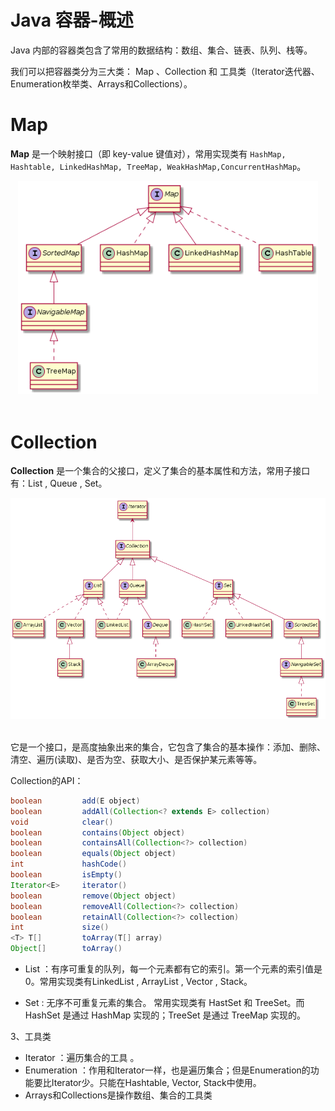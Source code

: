 Java 容器-概述
====================
Java 内部的容器类包含了常用的数据结构：数组、集合、链表、队列、栈等。

我们可以把容器类分为三大类： Map 、Collection 和 工具类（Iterator迭代器、Enumeration枚举类、Arrays和Collections）。

# Map
**Map** 是一个映射接口（即 key-value 键值对），常用实现类有 ``HashMap, Hashtable, LinkedHashMap, TreeMap, WeakHashMap,ConcurrentHashMap``。

<div align="center"> <img src="images/02.map.png" width="480px"> </div><br>

# Collection
**Collection** 是一个集合的父接口，定义了集合的基本属性和方法，常用子接口有：List<E> ,  Queue<E> , Set<E>。

<div align="center"> <img src="images/01.collection.png" width="520px"> </div><br>

它是一个接口，是高度抽象出来的集合，它包含了集合的基本操作：添加、删除、清空、遍历(读取)、是否为空、获取大小、是否保护某元素等等。

Collection的API：
```java
boolean         add(E object)
boolean         addAll(Collection<? extends E> collection)
void            clear()
boolean         contains(Object object)
boolean         containsAll(Collection<?> collection)
boolean         equals(Object object)
int             hashCode()
boolean         isEmpty()
Iterator<E>     iterator()
boolean         remove(Object object)
boolean         removeAll(Collection<?> collection)
boolean         retainAll(Collection<?> collection)
int             size()
<T> T[]         toArray(T[] array)
Object[]        toArray()
```

- List ：有序可重复的队列，每一个元素都有它的索引。第一个元素的索引值是0。常用实现类有LinkedList , ArrayList , Vector , Stack。

- Set : 无序不可重复元素的集合。 常用实现类有 HastSet 和 TreeSet。而 HashSet 是通过 HashMap 实现的；TreeSet 是通过 TreeMap 实现的。

3、工具类 
- Iterator ：遍历集合的工具 。
- Enumeration ：作用和Iterator一样，也是遍历集合；但是Enumeration的功能要比Iterator少。只能在Hashtable, Vector, Stack中使用。
- Arrays和Collections是操作数组、集合的工具类





